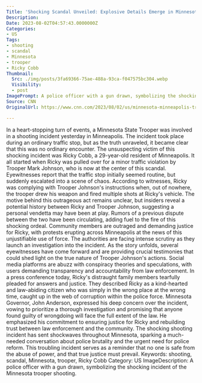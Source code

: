 ```yaml
---
Title: 'Shocking Scandal Unveiled: Explosive Details Emerge in Minnesota Trooper Shooting'
Description: 
Date: 2023-08-02T04:57:43.0000000Z
Categories:
- US
Tags:
- shooting
- scandal
- Minnesota
- trooper
- Ricky Cobb
Thumbnail:
  Src: ./img/posts/3fa69366-75ae-488a-93ca-f047575bc304.webp
  Visibility:
  - post
ImagePrompt: A police officer with a gun drawn, symbolizing the shocking incident of the Minnesota trooper shooting.
Source: CNN
OriginalUrl: https://www.cnn.com/2023/08/02/us/minnesota-minneapolis-trooper-shooting-ricky-cobb/index.html

---
```

In a heart-stopping turn of events, a Minnesota State Trooper was involved in a shooting incident yesterday in Minneapolis. The incident took place during an ordinary traffic stop, but as the truth unraveled, it became clear that this was no ordinary encounter.
The unsuspecting victim of this shocking incident was Ricky Cobb, a 29-year-old resident of Minneapolis. It all started when Ricky was pulled over for a minor traffic violation by Trooper Mark Johnson, who is now at the center of this scandal.
Eyewitnesses report that the traffic stop initially seemed routine, but suddenly escalated into a scene of chaos. According to witnesses, Ricky was complying with Trooper Johnson's instructions when, out of nowhere, the trooper drew his weapon and fired multiple shots at Ricky's vehicle.
The motive behind this outrageous act remains unclear, but insiders reveal a potential history between Ricky and Trooper Johnson, suggesting a personal vendetta may have been at play. Rumors of a previous dispute between the two have been circulating, adding fuel to the fire of this shocking ordeal.
Community members are outraged and demanding justice for Ricky, with protests erupting across Minneapolis at the news of this unjustifiable use of force. The authorities are facing intense scrutiny as they launch an investigation into the incident.
As the story unfolds, several eyewitnesses have come forward and are providing crucial testimonies that could shed light on the true nature of Trooper Johnson's actions. Social media platforms are abuzz with conspiracy theories and speculations, with users demanding transparency and accountability from law enforcement.
In a press conference today, Ricky's distraught family members tearfully pleaded for answers and justice. They described Ricky as a kind-hearted and law-abiding citizen who was simply in the wrong place at the wrong time, caught up in the web of corruption within the police force.
Minnesota Governor, John Anderson, expressed his deep concern over the incident, vowing to prioritize a thorough investigation and promising that anyone found guilty of wrongdoing will face the full extent of the law. He emphasized his commitment to ensuring justice for Ricky and rebuilding trust between law enforcement and the community.
The shocking shooting incident has sent shockwaves throughout Minnesota, sparking a much-needed conversation about police brutality and the urgent need for police reform. This troubling incident serves as a reminder that no one is safe from the abuse of power, and that true justice must prevail.
Keywords: shooting, scandal, Minnesota, trooper, Ricky Cobb
Category: US
ImageDescription: A police officer with a gun drawn, symbolizing the shocking incident of the Minnesota trooper shooting.